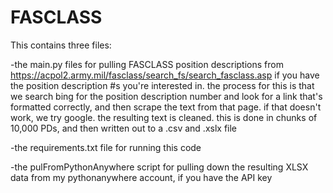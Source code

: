 # FASCLASS

This contains three files:

-the main.py files for pulling FASCLASS position descriptions from https://acpol2.army.mil/fasclass/search_fs/search_fasclass.asp if you have the position description #s you're interested in. the process for this is that we search bing for the position description number and look for a link that's formatted correctly, and then scrape the text from that page. if that doesn't work, we try google. the resulting text is cleaned. this is done in chunks of 10,000 PDs, and then written out to a .csv and .xslx file

-the requirements.txt file for running this code

-the pulFromPythonAnywhere script for pulling down the resulting XLSX data from my pythonanywhere account, if you have the API key
